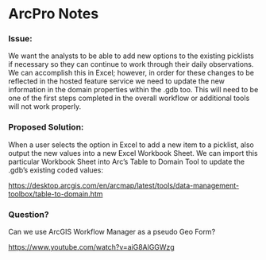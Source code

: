 # ArcPro Notes

### Issue:
We want the analysts to be able to add new options to the existing picklists if necessary so they can continue to work through their daily observations. We can accomplish this in Excel; however, in order for these changes to be reflected in the hosted feature service we need to update the new information in the domain properties within the .gdb too. This will need to be one of the first steps completed in the overall workflow or additional tools will not work properly.

### Proposed Solution:
When a user selects the option in Excel to add a new item to a picklist, also output the new values into a new Excel Workbook Sheet. We can import this particular Workbook Sheet into Arc’s Table to Domain Tool to update the .gdb’s existing coded values:

https://desktop.arcgis.com/en/arcmap/latest/tools/data-management-toolbox/table-to-domain.htm

### Question?

Can we use ArcGIS Workflow Manager as a pseudo Geo Form?

https://www.youtube.com/watch?v=aiG8AlGGWzg

